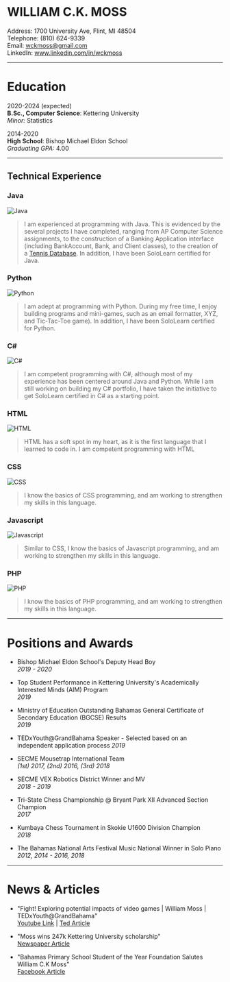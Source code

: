 # WILLIAM C.K. MOSS 

Address: 1700 University Ave, Flint, MI 48504    
Telephone: (810) 624-9339  
Email: wckmoss@gmail.com  
LinkedIn: www.linkedin.com/in/wckmoss  

---------------------------
# Education

2020-2024 (expected)  
**B.Sc., Computer Science**: Kettering University  
*Minor:* Statistics  

2014-2020  
**High School**: Bishop Michael Eldon School   
*Graduating GPA:* 4.00   

---------------------------
## Technical Experience  

### Java  
![Java](https://progress-bar.dev/80/?width=400)  
> I am experienced at programming with Java. This is evidenced by the several projects I have completed, ranging from AP Computer Science assignments, to the construction of a Banking Application interface (including BankAccount, Bank, and Client classes), to the creation of a [Tennis Database](https://github.com/qwet11/Tennis-Database). In addition, I have been SoloLearn certified for Java.

### Python  
![Python](https://progress-bar.dev/70/?width=400)  
> I am adept at programming with Python. During my free time, I enjoy building programs and mini-games, such as an email formatter, XYZ, and Tic-Tac-Toe game).  In addition, I have been SoloLearn certified for Python.

### C\#  
![C#](https://progress-bar.dev/70/?width=400)   
> I am competent programming with C#, although most of my experience has been centered around Java and Python. While I am still working on building my C# portfolio, I have taken the initiative to get SoloLearn certified in C# as a starting point.   

### HTML  
![HTML](https://progress-bar.dev/70/?width=400)  
> HTML has a soft spot in my heart, as it is the first language that I learned to code in. I am competent programming with HTML    

### CSS  
![CSS](https://progress-bar.dev/50/?width=400)  
> I know the basics of CSS programming, and am working to strengthen my skills in this language.   

### Javascript  
![Javascript](https://progress-bar.dev/50/?width=400)  
> Similar to CSS, I know the basics of Javascript programming, and am working to strengthen my skills in this language.    

### PHP  
![PHP](https://progress-bar.dev/20/?width=400)  
> I know the basics of PHP programming, and am working to strengthen my skills in this language.    



---------------------------
# Positions and Awards 

* Bishop Michael Eldon School's Deputy Head Boy  
*2019 - 2020*  

* Top Student Performance in Kettering University's Academically Interested Minds (AIM) Program  
*2019*  

* Ministry of Education Outstanding Bahamas General Certificate of Secondary Education (BGCSE) Results  
*2019*  

* TEDxYouth@GrandBahama Speaker - Selected based on an independent application process
*2019*   

* SECME Mousetrap International Team  
*(1st) 2017, (2nd) 2016, (3rd) 2018*  

* SECME VEX Robotics District Winner and MV  
*2018 - 2019* 

* Tri-State Chess Championship @ Bryant Park XII Advanced Section Champion  
*2017*  

* Kumbaya Chess Tournament in Skokie U1600 Division Champion  
*2018*  

* The Bahamas National Arts Festival Music National Winner in Solo Piano  
*2012, 2014 - 2016, 2018*  

---------------------------
# News & Articles

* "Fight! Exploring potential impacts of video games | William Moss | TEDxYouth@GrandBahama"   
[Youtube Link](https://www.youtube.com/watch?v=EqEgjDVW_54&list=UL8TZM0-wMSMk&index=104423) | [Ted Article](https://www.ted.com/tedx/events/30411)   

* "Moss wins 247k Kettering University scholarship"   
[Newspaper Article](http://thefreeportnews.com/news/moss-wins-247k-kettering-university-scholarship/)  
 
* "Bahamas Primary School Student of the Year Foundation Salutes William C.K Moss"   
[Facebook Article](https://www.facebook.com/permalink.php?id=6470939485&story_fbid=10157485547179486)  
